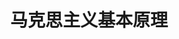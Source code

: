 ---
lang: zh-CN
title: 马克思主义基本原理
titleTemplate: 马克思主义哲学
description: 学好新思想，走遍天下都不怕
aside: left
lastUpdated: true
sidebar: false
footer: false
prev:
  text: '第一章|辩证唯物论'
  link: '/study/Political/马原/马克思主义哲学/辩证唯物论'
next:
  text: '第三章|认识论'
  link: '/study/Political/马原/马克思主义哲学/认识论'  
---